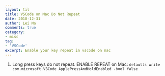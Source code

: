 ```yaml
---
layout: til
title: VSCode on Mac Do Not Repeat
date: 2018-12-31
author: Lei Ma
comments: true
category:
- misc
tag:
- 'VSCode'
excerpt: Enable your key repeat in vscode on mac
---
```


1. Long press keys do not repeat. ENABLE REPEAT on Mac: `defaults write com.microsoft.VSCode ApplePressAndHoldEnabled -bool false`